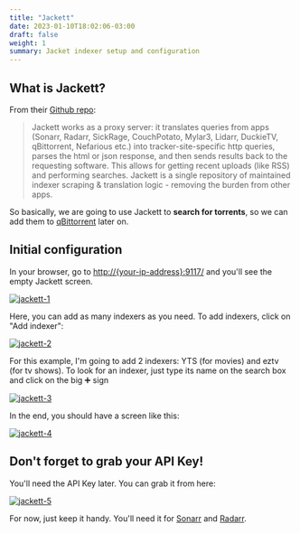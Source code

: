 ```yaml
---
title: "Jackett"
date: 2023-01-10T18:02:06-03:00
draft: false
weight: 1
summary: Jacket indexer setup and configuration
---
```


## What is Jackett?

From their [Github repo](https://github.com/Jackett/Jackett):

> Jackett works as a proxy server: it translates queries from apps (Sonarr, Radarr, SickRage, CouchPotato, Mylar3, Lidarr, DuckieTV, qBittorrent, Nefarious etc.) into tracker-site-specific http queries, parses the html or json response, and then sends results back to the requesting software. This allows for getting recent uploads (like RSS) and performing searches. Jackett is a single repository of maintained indexer scraping & translation logic - removing the burden from other apps.

So basically, we are going to use Jackett to **search for torrents**, so we can add them to [qBittorrent](/config/qbittorrent) later on.

## Initial configuration

In your browser, go to [http://{your-ip-address}:9117/]() and you'll see the empty Jackett screen.

[![jackett-1](/pics/jackett-1.webp)](/pics/jackett-1.webp)

Here, you can add as many indexers as you need. To add indexers, click on "Add indexer":

[![jackett-2](/pics/jackett-2.webp)](/pics/jackett-2.webp)

For this example, I'm going to add 2 indexers: YTS (for movies) and eztv (for tv shows). To look for an indexer, just type its name on the search box and click on the big ➕ sign 

[![jackett-3](/pics/jackett-3.webp)](/pics/jackett-3.webp)

In the end, you should have a screen like this:

[![jackett-4](/pics/jackett-4.webp)](/pics/jackett-4.webp)

## Don't forget to grab your API Key!

You'll need the API Key later. You can grab it from here:

[![jackett-5](/pics/jackett-5.webp)](/pics/jackett-5.webp)

For now, just keep it handy. You'll need it for [Sonarr](/config/sonarr) and [Radarr](/config/radarr).
